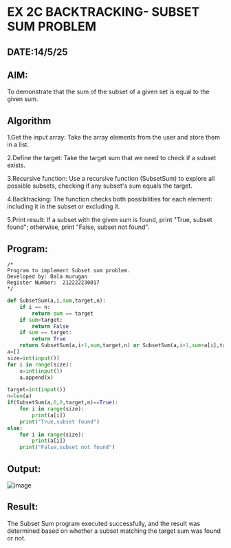 # EX 2C BACKTRACKING- SUBSET SUM PROBLEM
## DATE:14/5/25
## AIM:
To demonstrate that the sum of the subset of a given set is equal to the given sum.


## Algorithm
1.Get the input array: Take the array elements from the user and store them in a list.

2.Define the target: Take the target sum that we need to check if a subset exists.

3.Recursive function: Use a recursive function (SubsetSum) to explore all possible subsets, checking if any subset's sum equals the target.

4.Backtracking: The function checks both possibilities for each element: including it in the subset or excluding it.

5.Print result: If a subset with the given sum is found, print "True, subset found"; otherwise, print "False, subset not found".   

## Program:
```
/*
Program to implement Subset sum problem.
Developed by: Bala murugan
Register Number:  212222230017
*/
```
```python
def SubsetSum(a,i,sum,target,n):
    if i == n:
        return sum == target
    if sum>target:
        return False
    if sum == target:
        return True
    return SubsetSum(a,i+1,sum,target,n) or SubsetSum(a,i+1,sum+a[i],target,n)
a=[]
size=int(input())
for i in range(size):
    x=int(input())
    a.append(x)

target=int(input())
n=len(a)
if(SubsetSum(a,0,0,target,n)==True):
    for i in range(size):
        print(a[i])
    print("True,subset found")
else:
    for i in range(size):
        print(a[i])
    print("False,subset not found")

```
## Output:

![image](https://github.com/user-attachments/assets/02d713cf-1004-41dd-82dc-79613df8d0e8)


## Result:
The Subset Sum program executed successfully, and the result was determined based on whether a subset matching the target sum was found or not.
